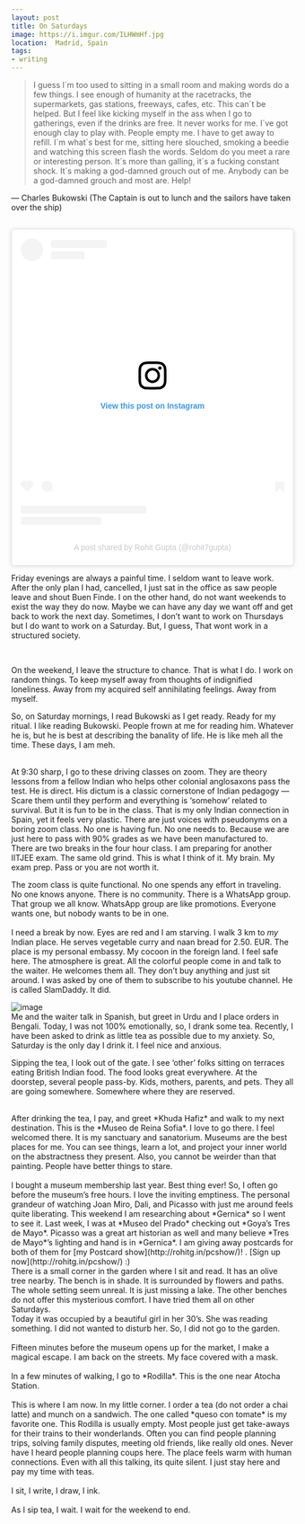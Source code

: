 ```yaml
---
layout: post
title: On Saturdays 
image: https://i.imgur.com/ILHWmHf.jpg
location:  Madrid, Spain
tags:
- writing
---
```


>I guess I´m too used to sitting in a small room and making  words do a few things. I see enough of humanity at the racetracks, the supermarkets, gas stations, freeways, cafes, etc. This can´t be helped. But I feel like kicking myself in the ass when I go to gatherings, even if the drinks are free. It never works for me. I´ve got enough clay to play with. People empty me. I have to get away to refill. I´m what´s best for me, sitting here slouched, smoking a beedie and watching this screen flash the words. Seldom do you meet a rare or interesting person. It´s more than galling, it´s a fucking constant shock. It´s making a god-damned grouch out of me. Anybody can be a god-damned grouch and most are. Help! 

— Charles Bukowski (The Captain is out to lunch and the sailors have taken over the ship) 
<br>
<br>

<!--more--> 

<blockquote class="instagram-media" data-instgrm-captioned data-instgrm-permalink="https://www.instagram.com/p/CTrhxHdK6du/?utm_source=ig_embed&amp;utm_campaign=loading" data-instgrm-version="13" style=" background:#FFF; border:0; border-radius:3px; box-shadow:0 0 1px 0 rgba(0,0,0,0.5),0 1px 10px 0 rgba(0,0,0,0.15); margin: 1px; max-width:540px; min-width:326px; padding:0; width:99.375%; width:-webkit-calc(100% - 2px); width:calc(100% - 2px);"><div style="padding:16px;"> <a href="https://www.instagram.com/p/CTrhxHdK6du/?utm_source=ig_embed&amp;utm_campaign=loading" style=" background:#FFFFFF; line-height:0; padding:0 0; text-align:center; text-decoration:none; width:100%;" target="_blank"> <div style=" display: flex; flex-direction: row; align-items: center;"> <div style="background-color: #F4F4F4; border-radius: 50%; flex-grow: 0; height: 40px; margin-right: 14px; width: 40px;"></div> <div style="display: flex; flex-direction: column; flex-grow: 1; justify-content: center;"> <div style=" background-color: #F4F4F4; border-radius: 4px; flex-grow: 0; height: 14px; margin-bottom: 6px; width: 100px;"></div> <div style=" background-color: #F4F4F4; border-radius: 4px; flex-grow: 0; height: 14px; width: 60px;"></div></div></div><div style="padding: 19% 0;"></div> <div style="display:block; height:50px; margin:0 auto 12px; width:50px;"><svg width="50px" height="50px" viewBox="0 0 60 60" version="1.1" xmlns="https://www.w3.org/2000/svg" xmlns:xlink="https://www.w3.org/1999/xlink"><g stroke="none" stroke-width="1" fill="none" fill-rule="evenodd"><g transform="translate(-511.000000, -20.000000)" fill="#000000"><g><path d="M556.869,30.41 C554.814,30.41 553.148,32.076 553.148,34.131 C553.148,36.186 554.814,37.852 556.869,37.852 C558.924,37.852 560.59,36.186 560.59,34.131 C560.59,32.076 558.924,30.41 556.869,30.41 M541,60.657 C535.114,60.657 530.342,55.887 530.342,50 C530.342,44.114 535.114,39.342 541,39.342 C546.887,39.342 551.658,44.114 551.658,50 C551.658,55.887 546.887,60.657 541,60.657 M541,33.886 C532.1,33.886 524.886,41.1 524.886,50 C524.886,58.899 532.1,66.113 541,66.113 C549.9,66.113 557.115,58.899 557.115,50 C557.115,41.1 549.9,33.886 541,33.886 M565.378,62.101 C565.244,65.022 564.756,66.606 564.346,67.663 C563.803,69.06 563.154,70.057 562.106,71.106 C561.058,72.155 560.06,72.803 558.662,73.347 C557.607,73.757 556.021,74.244 553.102,74.378 C549.944,74.521 548.997,74.552 541,74.552 C533.003,74.552 532.056,74.521 528.898,74.378 C525.979,74.244 524.393,73.757 523.338,73.347 C521.94,72.803 520.942,72.155 519.894,71.106 C518.846,70.057 518.197,69.06 517.654,67.663 C517.244,66.606 516.755,65.022 516.623,62.101 C516.479,58.943 516.448,57.996 516.448,50 C516.448,42.003 516.479,41.056 516.623,37.899 C516.755,34.978 517.244,33.391 517.654,32.338 C518.197,30.938 518.846,29.942 519.894,28.894 C520.942,27.846 521.94,27.196 523.338,26.654 C524.393,26.244 525.979,25.756 528.898,25.623 C532.057,25.479 533.004,25.448 541,25.448 C548.997,25.448 549.943,25.479 553.102,25.623 C556.021,25.756 557.607,26.244 558.662,26.654 C560.06,27.196 561.058,27.846 562.106,28.894 C563.154,29.942 563.803,30.938 564.346,32.338 C564.756,33.391 565.244,34.978 565.378,37.899 C565.522,41.056 565.552,42.003 565.552,50 C565.552,57.996 565.522,58.943 565.378,62.101 M570.82,37.631 C570.674,34.438 570.167,32.258 569.425,30.349 C568.659,28.377 567.633,26.702 565.965,25.035 C564.297,23.368 562.623,22.342 560.652,21.575 C558.743,20.834 556.562,20.326 553.369,20.18 C550.169,20.033 549.148,20 541,20 C532.853,20 531.831,20.033 528.631,20.18 C525.438,20.326 523.257,20.834 521.349,21.575 C519.376,22.342 517.703,23.368 516.035,25.035 C514.368,26.702 513.342,28.377 512.574,30.349 C511.834,32.258 511.326,34.438 511.181,37.631 C511.035,40.831 511,41.851 511,50 C511,58.147 511.035,59.17 511.181,62.369 C511.326,65.562 511.834,67.743 512.574,69.651 C513.342,71.625 514.368,73.296 516.035,74.965 C517.703,76.634 519.376,77.658 521.349,78.425 C523.257,79.167 525.438,79.673 528.631,79.82 C531.831,79.965 532.853,80.001 541,80.001 C549.148,80.001 550.169,79.965 553.369,79.82 C556.562,79.673 558.743,79.167 560.652,78.425 C562.623,77.658 564.297,76.634 565.965,74.965 C567.633,73.296 568.659,71.625 569.425,69.651 C570.167,67.743 570.674,65.562 570.82,62.369 C570.966,59.17 571,58.147 571,50 C571,41.851 570.966,40.831 570.82,37.631"></path></g></g></g></svg></div><div style="padding-top: 8px;"> <div style=" color:#3897f0; font-family:Arial,sans-serif; font-size:14px; font-style:normal; font-weight:550; line-height:18px;"> View this post on Instagram</div></div><div style="padding: 12.5% 0;"></div> <div style="display: flex; flex-direction: row; margin-bottom: 14px; align-items: center;"><div> <div style="background-color: #F4F4F4; border-radius: 50%; height: 12.5px; width: 12.5px; transform: translateX(0px) translateY(7px);"></div> <div style="background-color: #F4F4F4; height: 12.5px; transform: rotate(-45deg) translateX(3px) translateY(1px); width: 12.5px; flex-grow: 0; margin-right: 14px; margin-left: 2px;"></div> <div style="background-color: #F4F4F4; border-radius: 50%; height: 12.5px; width: 12.5px; transform: translateX(9px) translateY(-18px);"></div></div><div style="margin-left: 8px;"> <div style=" background-color: #F4F4F4; border-radius: 50%; flex-grow: 0; height: 20px; width: 20px;"></div> <div style=" width: 0; height: 0; border-top: 2px solid transparent; border-left: 6px solid #f4f4f4; border-bottom: 2px solid transparent; transform: translateX(16px) translateY(-4px) rotate(30deg)"></div></div><div style="margin-left: auto;"> <div style=" width: 0px; border-top: 8px solid #F4F4F4; border-right: 8px solid transparent; transform: translateY(16px);"></div> <div style=" background-color: #F4F4F4; flex-grow: 0; height: 12px; width: 16px; transform: translateY(-4px);"></div> <div style=" width: 0; height: 0; border-top: 8px solid #F4F4F4; border-left: 8px solid transparent; transform: translateY(-4px) translateX(8px);"></div></div></div> <div style="display: flex; flex-direction: column; flex-grow: 1; justify-content: center; margin-bottom: 24px;"> <div style=" background-color: #F4F4F4; border-radius: 4px; flex-grow: 0; height: 14px; margin-bottom: 6px; width: 224px;"></div> <div style=" background-color: #F4F4F4; border-radius: 4px; flex-grow: 0; height: 14px; width: 144px;"></div></div></a><p style=" color:#c9c8cd; font-family:Arial,sans-serif; font-size:14px; line-height:17px; margin-bottom:0; margin-top:8px; overflow:hidden; padding:8px 0 7px; text-align:center; text-overflow:ellipsis; white-space:nowrap;"><a href="https://www.instagram.com/p/CTrhxHdK6du/?utm_source=ig_embed&amp;utm_campaign=loading" style=" color:#c9c8cd; font-family:Arial,sans-serif; font-size:14px; font-style:normal; font-weight:normal; line-height:17px; text-decoration:none;" target="_blank">A post shared by Rohit Gupta (@rohit7gupta)</a></p></div></blockquote> <script async src="//www.instagram.com/embed.js"></script>

Friday evenings are always a painful time. I seldom want to leave work. After the only plan I had, cancelled, I just sat in the office as saw people leave and shout Buen Finde. I on the other hand, do not want weekends to exist the way they do now. Maybe we can have any day we want off and get back to work the next day. Sometimes, I don’t want to work on Thursdays but I do want to work on a Saturday. But, I guess, That wont work in a structured society. 

<br>

On the weekend, I leave the structure to chance. That is what I do. I work on random things. To keep myself away from thoughts of indignified loneliness. Away from my acquired self annihilating feelings. Away from myself. 
<br>

So, on Saturday mornings, I read Bukowski as I get ready. Ready for my ritual. I like reading Bukowski. People frown at me for reading him. Whatever he is, but he is best at describing the banality of life. He is like meh all the time. These days, I am meh. 

<br>
At 9:30 sharp, I go to these driving classes on zoom. They are theory lessons from a fellow Indian who helps other colonial anglosaxons pass the test. He is direct. His dictum is a classic cornerstone of Indian pedagogy — Scare them until they perform and everything is ‘somehow’ related to survival.  But it is fun to be in the class. That is my only Indian connection in Spain, yet it feels very plastic. There are just voices with pseudonyms on a boring zoom class. No one is having fun. No one needs to. Because we are just here to pass with 90% grades as we have been manufactured to.
<br>
There are two breaks in the four hour class. I am preparing for another IITJEE exam. The same old grind. This is what I think of it. My brain. My exam prep. Pass or you are not worth it. 
<br>

The zoom class is quite functional. No one spends any effort in traveling. No one knows anyone. There is no community. There is a WhatsApp group. That group we all know. WhatsApp group are like promotions. Everyone wants one, but nobody wants to be in one.  
<br>
I need a break by now. Eyes are red and I am starving. I walk 3 km to *my* Indian place. He serves vegetable curry and naan bread for 2.50. EUR. The place is my personal embassy. My cocoon in the foreign land. I feel safe here. The atmosphere is great. All the colorful people come in and talk to the waiter. He welcomes them all. They don’t buy anything and just sit around. I was asked by one of them to subscribe to his youtube channel. He is called SlamDaddy. It did.

![image](https://i.imgur.com/CIMPfdm.jpg)
<br>
Me and the waiter talk in Spanish, but greet in Urdu and I place orders in Bengali. Today, I was not 100% emotionally, so, I drank some tea. Recently, I have been asked to drink as little tea as possible due to my anxiety. So, Saturday is the only day I drink it. I feel nice and anxious.
<br>

Sipping the tea, I look out of the gate. I see ‘other’ folks sitting on terraces eating British Indian food. The food looks great everywhere. At the doorstep, several people pass-by. Kids, mothers, parents, and pets. They all are going somewhere. Somewhere where they are reserved. 

<br>
After drinking the tea, I pay, and greet *Khuda Hafiz* and walk to my next destination.  This is the *Museo de Reina Sofia*. I love to go there. I feel welcomed there. It is my sanctuary and sanatorium. Museums are the best places for me. You can see things, learn a lot, and project your inner world on the abstractness they present. Also, you cannot be weirder than that painting. People have better things to stare. 
<br>
<br>
I bought a museum membership last year. Best thing ever! So, I often go before the museum’s free hours. I love the inviting emptiness. The personal grandeur of watching Joan Miro, Dali, and Picasso with just me around feels quite liberating. This weekend I am researching about *Gernica* so I went to see it. Last week, I was at *Museo del Prado* checking out *Goya’s Tres de Mayo*. Picasso was a great art historian as well and many believe *Tres de Mayo*’s lighting and hand is in *Gernica*. I am giving away postcards for both of them for [my Postcard show](http://rohitg.in/pcshow/)! . [Sign up now](http://rohitg.in/pcshow/) :)

<br>
There is a small corner in the garden where I sit and read. It has an olive tree nearby. The bench is in shade. It is surrounded by flowers and paths. The whole setting seem unreal. It is just missing a lake. The other benches do not offer this mysterious comfort. I have tried them all on other Saturdays.
<br>
Today it was occupied by a beautiful girl in her 30’s. She was reading something. I did not wanted to disturb her. So, I did not go to the garden. 
<br><br>
Fifteen minutes before the museum opens up for the market, I make a magical escape. I am back on the streets. My face covered with a mask. 
<br><br>
In a few minutes of walking, I go to *Rodilla*. This is the one near Atocha Station. 
<br><br>
This is where I am now.  In my little corner. I order a tea (do not order a chai latte) and munch on a sandwich. The one called *queso con tomate* is my favorite one. This Rodilla is usually empty. Most people just get take-aways for their trains to their wonderlands. Often you can find people planning trips, solving family disputes, meeting old friends, like really old ones. Never have I heard people planning coups here. The place feels warm with human connections. Even with all this talking, its quite silent. I just stay here and pay my time with teas. 
<br><br>
I sit, I write, I draw, I ink.
<br><br>
As I sip tea, I wait. I wait for the weekend to end. 
<br><br>

